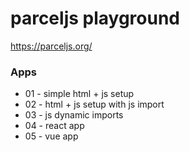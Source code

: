 # parceljs playground

https://parceljs.org/

### Apps

- 01 - simple html + js setup
- 02 - html + js setup with js import
- 03 - js dynamic imports
- 04 - react app
- 05 - vue app
